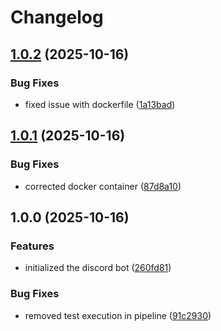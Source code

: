 # Changelog

## [1.0.2](https://github.com/flowcore-io/usable-discord-bot/compare/v1.0.1...v1.0.2) (2025-10-16)


### Bug Fixes

* fixed issue with dockerfile ([1a13bad](https://github.com/flowcore-io/usable-discord-bot/commit/1a13bad67bf665982d1c6f245546d465671d3097))

## [1.0.1](https://github.com/flowcore-io/usable-discord-bot/compare/v1.0.0...v1.0.1) (2025-10-16)


### Bug Fixes

* corrected docker container ([87d8a10](https://github.com/flowcore-io/usable-discord-bot/commit/87d8a10f76ae8b9ab04fb500b43d0a84f55bff28))

## 1.0.0 (2025-10-16)


### Features

* initialized the discord bot ([260fd81](https://github.com/flowcore-io/usable-discord-bot/commit/260fd813c0e64d805596af1f087dff9abf7ebc22))


### Bug Fixes

* removed test execution in pipeline ([91c2930](https://github.com/flowcore-io/usable-discord-bot/commit/91c293041303156bb2d3390f33aa5a709117b3d4))
